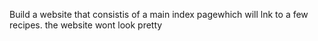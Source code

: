Build a  website that consistis of a main index pagewhich will lnk to a few recipes. 
the website wont look pretty 
